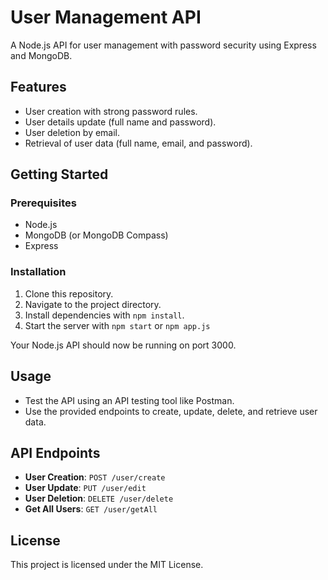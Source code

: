 # User Management API

A Node.js API for user management with password security using Express and MongoDB.

## Features

- User creation with strong password rules.
- User details update (full name and password).
- User deletion by email.
- Retrieval of user data (full name, email, and password).

## Getting Started

### Prerequisites

- Node.js
- MongoDB (or MongoDB Compass)
- Express

### Installation

1. Clone this repository.
2. Navigate to the project directory.
3. Install dependencies with `npm install`.
4. Start the server with `npm start` or `npm app.js` 

Your Node.js API should now be running on port 3000.

## Usage

- Test the API using an API testing tool like Postman.
- Use the provided endpoints to create, update, delete, and retrieve user data.

## API Endpoints

- **User Creation**: `POST /user/create`
- **User Update**: `PUT /user/edit`
- **User Deletion**: `DELETE /user/delete`
- **Get All Users**: `GET /user/getAll`

## License

This project is licensed under the MIT License.
